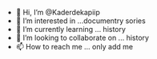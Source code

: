 - 👋 Hi, I’m @Kaderdekapiip
- 👀 I’m interested in ...documentry sories
- 🌱 I’m currently learning ... history
- 💞️ I’m looking to collaborate on ... history
- 📫 How to reach me ... only add me

<!---
Kaderdekapiip/Kaderdekapiip is a ✨ special ✨ repository because its `README.md` (this file) appears on your GitHub profile.
You can click the Preview link to take a look at your changes.
--->
